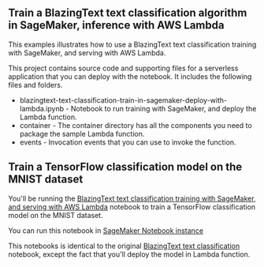 ## Train a BlazingText text classification algorithm in SageMaker, inference with AWS Lambda

This examples illustrates how to use a BlazingText text classification training with SageMaker, and serving with AWS Lambda.

This project contains source code and supporting files for a serverless application that you can deploy with the notebook. It includes the following files and folders.

- blazingtext-text-classification-train-in-sagemaker-deploy-with-lambda.ipynb - Notebook to run training with SageMaker, and deploy the Lambda function.
- container - The container directory has all the components you need to package the sample Lambda function.
- events - Invocation events that you can use to invoke the function.

## Train a TensorFlow classification model on the MNIST dataset 
You'll be running the [BlazingText text classification training with SageMaker, and serving with AWS Lambda](./blazingtext-text-classification-train-in-sagemaker-deploy-with-lambda.ipynb) notebook to train a TensorFlow classification model on the MNIST dataset.

You can run this notebook in [SageMaker Notebook instance](https://docs.aws.amazon.com/sagemaker/latest/dg/nbi.html)

This notebooks is identical to the original [BlazingText text classification](https://github.com/aws/amazon-sagemaker-examples/blob/master/introduction_to_amazon_algorithms/blazingtext_text_classification_dbpedia/blazingtext_text_classification_dbpedia.ipynb) notebook, except the fact that you'll deploy the model in Lambda function.
